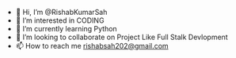 - 👋 Hi, I’m @RishabKumarSah
- 👀 I’m interested in CODING
- 🌱 I’m currently learning Python
- 💞️ I’m looking to collaborate on Project Like Full Stalk Devlopment
- 📫 How to reach me rishabsah202@gmail.com

<!---
RishabKumarSah/RishabKumarSah is a ✨ special ✨ repository because its `README.md` (this file) appears on your GitHub profile.
You can click the Preview link to take a look at your changes.
--->
